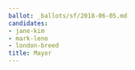 ```yaml
---
ballot: _ballots/sf/2018-06-05.md
candidates:
- jane-kim
- mark-leno
- london-breed
title: Mayor
---
```

